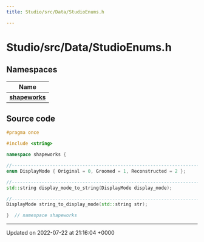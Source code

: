 ```yaml
---
title: Studio/src/Data/StudioEnums.h

---
```


# Studio/src/Data/StudioEnums.h



## Namespaces

| Name           |
| -------------- |
| **[shapeworks](../Namespaces/namespaceshapeworks.md)**  |




## Source code

```cpp
#pragma once

#include <string>

namespace shapeworks {

//-----------------------------------------------------------------------------
enum DisplayMode { Original = 0, Groomed = 1, Reconstructed = 2 };

//-----------------------------------------------------------------------------
std::string display_mode_to_string(DisplayMode display_mode);

//-----------------------------------------------------------------------------
DisplayMode string_to_display_mode(std::string str);

}  // namespace shapeworks
```


-------------------------------

Updated on 2022-07-22 at 21:16:04 +0000
